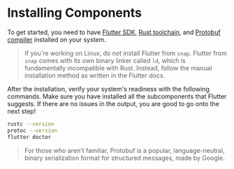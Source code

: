 # Installing Components

To get started, you need to have [Flutter SDK](https://docs.flutter.dev/get-started/install), [Rust toolchain](https://www.rust-lang.org/tools/install), and [Protobuf compiler](https://grpc.io/docs/protoc-installation/) installed on your system.

> If you're working on Linux, do not install Flutter from `snap`. Flutter from `snap` comes with its own binary linker called `ld`, which is fundamentally incompatible with Rust. Instead, follow the manual installation method as written in the Flutter docs.

After the installation, verify your system's readiness with the following commands. Make sure you have installed all the subcomponents that Flutter suggests. If there are no issues in the output, you are good to go onto the next step!

```bash
rustc --version
protoc --version
flutter doctor
```

> For those who aren't familiar, Protobuf is a popular, language-neutral, binary serialization format for structured messages, made by Google.
